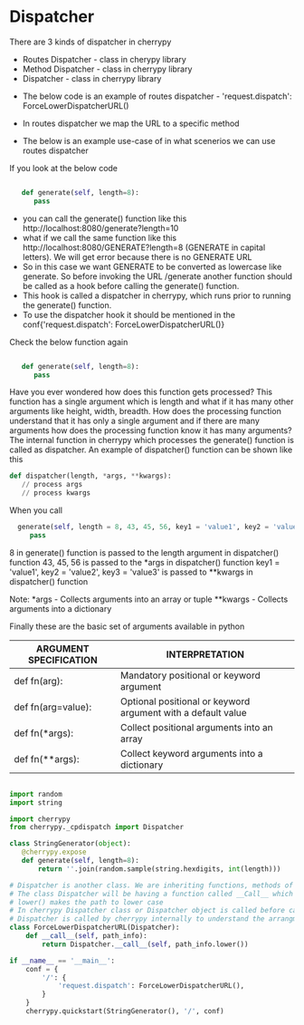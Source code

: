 # Dispatcher

There are 3 kinds of dispatcher in cherrypy

- Routes Dispatcher - class in cherypy library   
- Method Dispatcher - class in cherrypy library
- Dispatcher        - class in cherrypy library

* The below code is an example of routes dispatcher - 'request.dispatch': ForceLowerDispatcherURL() 

* In routes dispatcher we map the URL to a specific method

* The below is an example use-case of in what scenerios we can use routes dispatcher


If you look at the below code

```python

   def generate(self, length=8):
      pass
```

* you can call the generate() function like this http://localhost:8080/generate?length=10
* what if we call the same function like this http://localhost:8080/GENERATE?length=8  (GENERATE in capital letters). We will get error because there is no GENERATE URL
* So in this case we want GENERATE to be converted as lowercase like generate. So before invoking the URL /generate another function should be called as a hook before calling the generate() function. 
* This hook is called a dispatcher in cherrypy, which runs prior to running the generate() function.
* To use the dispatcher hook it should be mentioned in the conf{'request.dispatch': ForceLowerDispatcherURL()}



Check the below function again

```python

   def generate(self, length=8):
      pass
```
      
Have you ever wondered how does this function gets processed? 
This function has a single argument which is length and what if it has many other arguments like height, width, breadth. 
How does the processing function understand that it has only a single argument and if there are many arguments how does the processing function know it has many arguments? 
The internal function in cherrypy which processes the generate() function is called as dispatcher. An example of dispatcher() function can be shown like this

```python
def dispatcher(length, *args, **kwargs):
   // process args
   // process kwargs
```
   
When you call 

```python
  generate(self, length = 8, 43, 45, 56, key1 = 'value1', key2 = 'value2', key3 = 'value3'):
     pass
```
     
  
8 in generate() function is passed to the length argument in dispatcher() function 
43, 45, 56 is passed to the *args in dispatcher() function
key1 = 'value1', key2 = 'value2', key3 = 'value3'  is passed to **kwargs in dispatcher() function

Note: *args    - Collects arguments into an array or tuple
      **kwargs - Collects arguments into a dictionary



Finally these are the basic set of arguments available in python



| ARGUMENT SPECIFICATION | INTERPRETATION                                               |
|------------------------|--------------------------------------------------------------|
| def fn(arg):           | Mandatory positional or keyword argument                     |
| def fn(arg=value):     | Optional positional or keyword argument with a default value |
| def fn(*args):         | Collect positional arguments into an array                   |
| def fn(**args):        | Collect keyword arguments into a dictionary                  |


```python

import random
import string

import cherrypy
from cherrypy._cpdispatch import Dispatcher

class StringGenerator(object):
   @cherrypy.expose
   def generate(self, length=8):
       return ''.join(random.sample(string.hexdigits, int(length)))

# Dispatcher is another class. We are inheriting functions, methods of Dispatcher in our custom class ForceLowerDispatcherURL.
# The class Dispatcher will be having a function called __Call__ which takes the parameter path_info. path_info contains the URL which the user enters in the browser i.e /generate
# lower() makes the path to lower case
# In cherrypy Dispatcher class or Dispatcher object is called before calling the page handler i.e dispatcher is called before calling the generate page handler.
# Dispatcher is called by cherrypy internally to understand the arrangment of handlers, to understand the config entried which are passed to every handler etc
class ForceLowerDispatcherURL(Dispatcher):
    def __call__(self, path_info):
        return Dispatcher.__call__(self, path_info.lower())

if __name__ == '__main__':
    conf = {
        '/': {
            'request.dispatch': ForceLowerDispatcherURL(),
        }
    }
    cherrypy.quickstart(StringGenerator(), '/', conf)
    
```